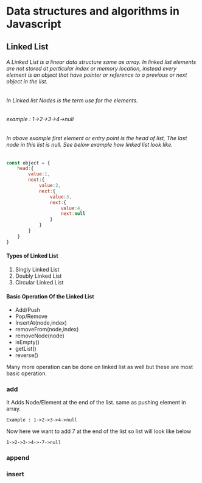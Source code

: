 # Data structures and algorithms in Javascript

## Linked List
######  A Linked List is a linear data structure same as array. In linked list elements are not stored at perticular index or memory location, instead every element is an object that have pointer or reference to a previous or next object in the list.

###### In Linked list Nodes is the term use for the elements.

###### example : 1->2->3->4->null

###### In above example first element or entry point is the head of list, The last node in this list is null. See below example how linked list look like.

```javascript
const object = {
    head:{
        value:1,
        next:{
            value:2,
            next:{
                value:3,
                next:{
                    value:4,
                    next:null
                }
            }
        }
    }
}
```

#### Types of Linked List

1. Singly Linked List
2. Doubly Linked List
3. Circular Linked List

#### Basic Operation Of the Linked List

 - Add/Push
 - Pop/Remove
 - InsertAt(node,index)
 - removeFrom(node,index)
 - removeNode(node)
 - isEmpty()
 - getList()
 - reverse()

 Many more operation can be done on linked list as well but these are most basic operation.


### add
It Adds Node/Element at the end of the list. same as pushing element in array.

``` Example : 1->2->3->4->null ```

Now here we want to add 7 at the end of the list so list will look like below

``` 1->2->3->4->-7->null ```
### append

### insert